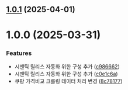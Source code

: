## [1.0.1](https://github.com/daechan-jo/auto-store-services-coupang/compare/v1.0.0...v1.0.1) (2025-04-01)

# 1.0.0 (2025-03-31)


### Features

* 시맨틱 릴리스 자동화 위한 구성 추가 ([c986662](https://github.com/daechan-jo/auto-store-services-coupang/commit/c9866620b807e8bb43aeca239878414b74b55a72))
* 시맨틱 릴리스 자동화 위한 구성 추가 ([c0e1c6a](https://github.com/daechan-jo/auto-store-services-coupang/commit/c0e1c6a2775f5387384cdf3b11ee3eeaedc2f185))
* 쿠팡 가격비교 크롤링 데이터 처리 변경 ([8c78177](https://github.com/daechan-jo/auto-store-services-coupang/commit/8c78177b9c79d251751708496b1f9707ea6280f9))
